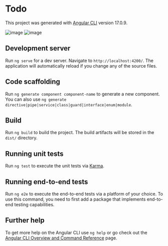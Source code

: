 # Todo

This project was generated with [Angular CLI](https://github.com/angular/angular-cli) version 17.0.9.

![image](https://github.com/TonyIvanova/mini-markdown/assets/83040350/dfea3d0d-f4d1-4ad2-84e2-246a350261f6)
![image](https://github.com/TonyIvanova/mini-markdown/assets/83040350/5c5b070b-c5f0-44c5-be54-16524f195106)


## Development server

Run `ng serve` for a dev server. Navigate to `http://localhost:4200/`. The application will automatically reload if you change any of the source files.

## Code scaffolding

Run `ng generate component component-name` to generate a new component. You can also use `ng generate directive|pipe|service|class|guard|interface|enum|module`.

## Build

Run `ng build` to build the project. The build artifacts will be stored in the `dist/` directory.

## Running unit tests

Run `ng test` to execute the unit tests via [Karma](https://karma-runner.github.io).

## Running end-to-end tests

Run `ng e2e` to execute the end-to-end tests via a platform of your choice. To use this command, you need to first add a package that implements end-to-end testing capabilities.

## Further help

To get more help on the Angular CLI use `ng help` or go check out the [Angular CLI Overview and Command Reference](https://angular.io/cli) page.
